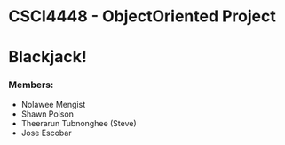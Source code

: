 # CSCI4448 - ObjectOriented Project
# Blackjack!

### Members:
- Nolawee Mengist 
- Shawn Polson
- Theerarun Tubnonghee (Steve)
- Jose Escobar
